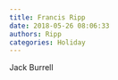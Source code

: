 ```yaml
---
title: Francis Ripp
date: 2018-05-26 08:06:33
authors: Ripp
categories: Holiday
---
```


 Jack Burrell